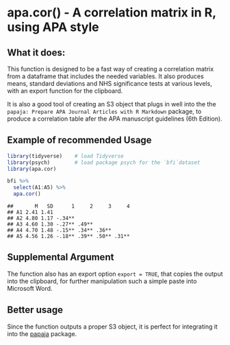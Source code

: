 
<!-- README.md is generated from README.Rmd. Please edit that file -->

# apa.cor() - A correlation matrix in R, using APA style

## What it does:

This function is designed to be a fast way of creating a correlation
matrix from a dataframe that includes the needed variables. It also
produces means, standard deviations and NHS significance tests at
various levels, with an export function for the clipboard.

It is also a good tool of creating an S3 object that plugs in well into
the the `papaja: Prepare APA Journal Articles with R Markdown` package,
to produce a correlation table afer the APA manuscript guidelines (6th
Edition).

## Example of recommended Usage

``` r
library(tidyverse)    # load Tidyverse
library(psych)        # load package psych for the `bfi`dataset
library(apa.cor)

bfi %>% 
  select(A1:A5) %>% 
  apa.cor()
```

    ##       M   SD      1     2     3     4
    ## A1 2.41 1.41                         
    ## A2 4.80 1.17 -.34**                  
    ## A3 4.60 1.30 -.27** .49**            
    ## A4 4.70 1.48 -.15** .34** .36**      
    ## A5 4.56 1.26 -.18** .39** .50** .31**

## Supplemental Argument

The function also has an export option `export = TRUE`, that copies the
output into the clipboard, for further manipulation such a simple paste
into Microsoft Word.

## Better usage

Since the function outputs a proper S3 object, it is perfect for
integrating it into the [papaja](https://github.com/crsh/papaja)
package.
